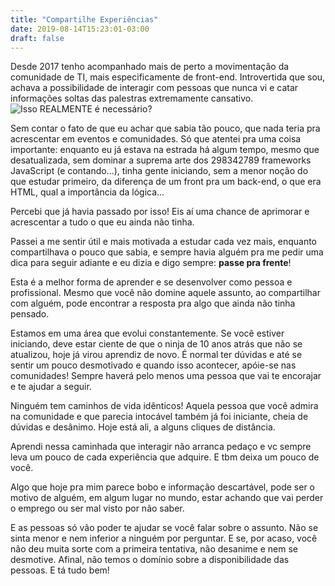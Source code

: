 ```yaml
---
title: "Compartilhe Experiências"
date: 2019-08-14T15:23:01-03:00
draft: false
---
```


Desde 2017 tenho acompanhado mais de perto a movimentação da comunidade de TI, mais especificamente de front-end. Introvertida que sou, achava a possibilidade de interagir com pessoas que nunca vi e catar informações soltas das palestras extremamente cansativo.
![Isso REALMENTE é necessário?](../images/bored-cat.gif)

<!--more-->

Sem contar o fato de que eu achar que sabia tão pouco, que nada teria pra acrescentar em eventos e comunidades. Só que atentei pra uma coisa importante: enquanto eu já estava na estrada há algum tempo, mesmo que desatualizada, sem dominar a suprema arte dos 298342789 frameworks JavaScript (e contando...), tinha gente iniciando, sem a menor noção do que estudar primeiro, da diferença de um front pra um back-end, o que era HTML, qual a importância da lógica...

Percebi que já havia passado por isso! Eis aí uma chance de aprimorar e acrescentar a tudo o que eu ainda não tinha.

Passei a me sentir útil e mais motivada a estudar cada vez mais, enquanto compartilhava o pouco que sabia, e sempre havia alguém pra me pedir uma dica para seguir adiante e eu dizia e digo sempre: **passe pra frente**!

Esta é a melhor forma de aprender e se desenvolver como pessoa e profissional. Mesmo que você não domine aquele assunto, ao compartilhar com alguém, pode encontrar a resposta pra algo que ainda não tinha pensado.

Estamos em uma área que evolui constantemente. Se você estiver iniciando, deve estar ciente de que o ninja de 10 anos atrás que não se atualizou, hoje já virou aprendiz de novo.
É normal ter dúvidas e até se sentir um pouco desmotivado e quando isso acontecer, apóie-se nas comunidades! Sempre haverá pelo menos uma pessoa que vai te encorajar e te ajudar a seguir.

Ninguém tem caminhos de vida idênticos! Aquela pessoa que você admira na comunidade e que parecia intocável também já foi iniciante, cheia de dúvidas e desânimo. Hoje está ali, a alguns cliques de distância.

Aprendi nessa caminhada que interagir não arranca pedaço e vc sempre leva um pouco de cada experiência que adquire. E tbm deixa um pouco de você.

Algo que hoje pra mim parece bobo e informação descartável, pode ser o motivo de alguém, em algum lugar no mundo, estar achando que vai perder o emprego ou ser mal visto por não saber.

E as pessoas só vão poder te ajudar se você falar sobre o assunto. Não se sinta menor e nem inferior a ninguém por perguntar. E se, por acaso, você não deu muita sorte com a primeira tentativa, não desanime e nem se desmotive. Afinal, não temos o domínio sobre a disponibilidade das pessoas. E tá tudo bem!
